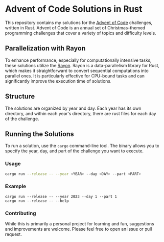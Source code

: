 # Advent of Code Solutions in Rust

This repository contains my solutions for the [Advent of Code](https://adventofcode.com/) challenges, written in Rust. Advent of Code is an annual set of Christmas-themed programming challenges that cover a variety of topics and difficulty levels.


## Parallelization with Rayon

To enhance performance, especially for computationally intensive tasks, these solutions utilize the [Rayon](https://crates.io/crates/rayon). Rayon is a data-parallelism library for Rust, which makes it straightforward to convert sequential computations into parallel ones. It is particularly effective for CPU-bound tasks and can significantly improve the execution time of solutions.


## Structure

The solutions are organized by year and day. Each year has its own directory, and within each year's directory, there are rust files for each day of the challenge.

## Running the Solutions

To run a solution, use the `cargo` command-line tool. The binary allows you to specify the year, day, and part of the challenge you want to execute.

### Usage

```bash
cargo run --release -- --year <YEAR> --day <DAY> --part <PART>
```
### Example
```
cargo run --release -- --year 2023 --day 1 --part 1
cargo run --release -- --help
```

### Contributing
While this is primarily a personal project for learning and fun, suggestions and improvements are welcome. Please feel free to open an issue or pull request.
